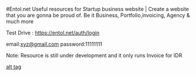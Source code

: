 #Entol.net 
Useful resources for Startup business website  | Create a website that you are gonna be proud of. Be it Business, Portfolio,invoicing, Agency & much more  

Test Drive : https://entol.net/auth/login

email:xyz@gmail.com
password:11111111

Note: Resource is still under development and it only runs Invoice for IDR

[alt tag](https://entol.net/uploads/2vctys2irfwgcks084.jpg)


